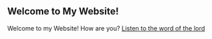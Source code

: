 ## Welcome to My Website!

Welcome to my Website! How are you? [Listen to the word of the lord](https://www.youtube.com/watch?v=dQw4w9WgXcQ)
